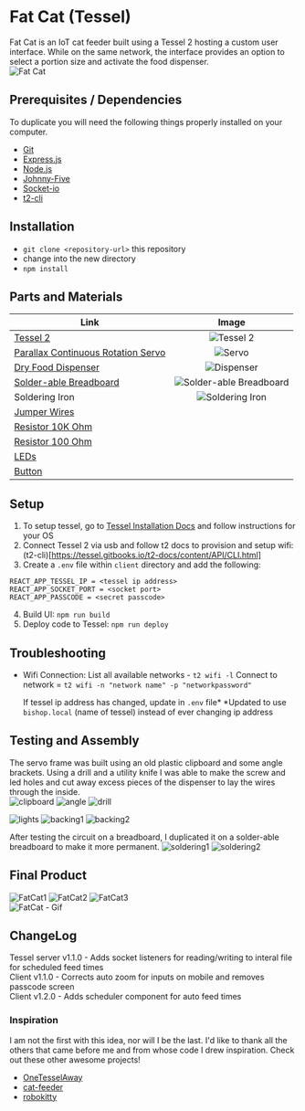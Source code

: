 # Fat Cat (Tessel)
Fat Cat is an IoT cat feeder built using a Tessel 2 hosting a custom user interface. While on the same network, the interface provides an option to select a portion size and activate the food dispenser.  
![Fat Cat](https://i.imgur.com/hHxNI6ll.png?4)

## Prerequisites / Dependencies
To duplicate you will need the following things properly installed on your computer.
* [Git](http://git-scm.com/)
* [Express.js](https://expressjs.com/)
* [Node.js](http://nodejs.org/)
* [Johnny-Five](http://johnny-five.io/api/)
* [Socket-io](https://socket.io/?ref=cybrhome)
* [t2-cli](https://tessel.gitbooks.io/t2-docs/content/API/CLI.html)

## Installation
* `git clone <repository-url>` this repository
* change into the new directory
* `npm install`

## Parts and Materials
| Link | Image |
| ---- | :----: |
[Tessel 2](https://www.sparkfun.com/products/13841) | ![Tessel 2](https://i.imgur.com/EFFAlj4t.jpg?2)
[Parallax Continuous Rotation Servo](https://www.sparkfun.com/products/16048) | ![Servo](https://i.imgur.com/Eplrtjpt.jpg?2)
[Dry Food Dispenser](https://www.amazon.com/gp/product/B009Q8PZMK/ref=ppx_yo_dt_b_asin_title_o03_s01?ie=UTF8&psc=1) | ![Dispenser](https://i.imgur.com/Tdu27sQt.jpg?1)
[Solder-able Breadboard](https://www.amazon.com/gp/product/B071R3BFNL/ref=ppx_yo_dt_b_asin_title_o03_s01?ie=UTF8&psc=1) | ![Solder-able Breadboard](https://i.imgur.com/Vipb9nxs.jpg?2)
Soldering Iron | ![Soldering Iron](https://i.imgur.com/e4BuTGIt.jpg?1)
[Jumper Wires](https://www.sparkfun.com/products/12795) | 
[Resistor 10K Ohm](https://www.sparkfun.com/products/11508) | 
[Resistor 100 Ohm](https://www.sparkfun.com/products/14493) | 
[LEDs](https://www.sparkfun.com/products/12062) |
[Button](https://www.sparkfun.com/products/14460) | 

## Setup
1. To setup tessel, go to [Tessel Installation Docs](http://tessel.github.io/t2-start/) and follow instructions for your OS
2. Connect Tessel 2 via usb and follow t2 docs to provision and setup wifi: (t2-cli)[https://tessel.gitbooks.io/t2-docs/content/API/CLI.html]  
3. Create a `.env` file within `client` directory and add the following:  
```
REACT_APP_TESSEL_IP = <tessel ip address>
REACT_APP_SOCKET_PORT = <socket port>
REACT_APP_PASSCODE = <secret passcode>
```  
4. Build UI: `npm run build`  
5. Deploy code to Tessel: `npm run deploy`

## Troubleshooting  
- Wifi Connection: 
  List all available networks - `t2 wifi -l`
  Connect to network = `t2 wifi -n "network name" -p "networkpassword"`
  
  If tessel ip address has changed, update in `.env` file*
  *Updated to use `bishop.local` (name of tessel) instead of ever changing ip address
  
## Testing and Assembly
The servo frame was built using an old plastic clipboard and some angle brackets. Using a drill and a utility knife I was able to make the screw and led holes and cut away excess pieces of the dispenser to lay the wires through the inside.   
![clipboard](https://i.imgur.com/aBdjE8mm.jpg)
![angle](https://i.imgur.com/u1Wmjunm.jpg)
![drill](https://i.imgur.com/TONINVJm.jpg)  
   
![lights](https://i.imgur.com/KZZoJLvm.jpg)
![backing1](https://i.imgur.com/iSJR40jm.jpg)
![backing2](https://i.imgur.com/Inqs1Yrm.jpg)  
  
After testing the circuit on a breadboard, I duplicated it on a solder-able breadboard to make it more permanent.
![soldering1](https://i.imgur.com/manmTte.jpg?2)
![soldering2](https://i.imgur.com/dbdMRFo.jpg?2)  
  

## Final Product 
![FatCat1](https://i.imgur.com/PrWdYnD.jpg?1)
![FatCat2](https://i.imgur.com/TFwMps6.jpg?1)
![FatCat3](https://i.imgur.com/Yl06odx.jpg?2)  
![FatCat - Gif](fatCat.gif)
  
  
## ChangeLog
Tessel server v1.1.0 - Adds socket listeners for reading/writing to interal file for scheduled feed times  
Client v1.1.0 - Corrects auto zoom for inputs on mobile and removes passcode screen  
Client v1.2.0 - Adds scheduler component for auto feed times

  
### Inspiration  
I am not the first with this idea, nor will I be the last. I'd like to thank all the others that came before me and from whose code I drew inspiration. Check out these other awesome projects!  
* [OneTesselAway](https://github.com/robatron/OneTesselAway)  
* [cat-feeder](https://github.com/Frijol/cat-feeder)  
* [robokitty](https://github.com/rachelnicole/robokitty)  
